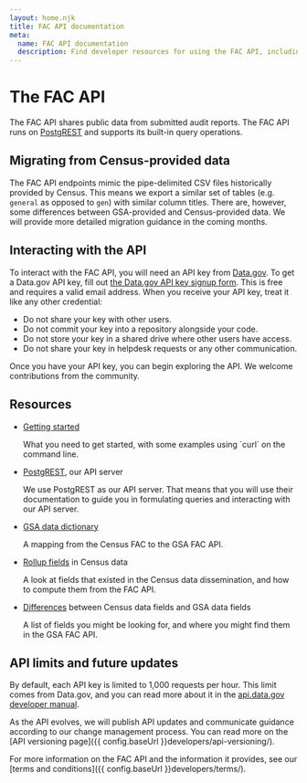 ```yaml
---
layout: home.njk
title: FAC API documentation
meta:
  name: FAC API documentation
  description: Find developer resources for using the FAC API, including how to obtain a key and terms and conditions.
---
```


# The FAC API

The FAC API shares public data from submitted audit reports. The FAC API runs on <a href="https://postgrest.org" target="_blank">PostgREST</a> and supports its built-in query operations.

## Migrating from Census-provided data

The FAC API endpoints mimic the pipe-delimited CSV files historically provided by Census. This means we export a similar set of tables (e.g. `general` as opposed to `gen`) with similar column titles. There are, however, some differences between GSA-provided and Census-provided data. We will provide more detailed migration guidance in the coming months.

## Interacting with the API

To interact with the FAC API, you will need an API key from <a href="https://data.gov/" target="_blank">Data.gov</a>. To get a Data.gov API key, fill out <a href="https://api.data.gov/signup/" target="_blank">the Data.gov API key signup form</a>. This is free and requires a valid email address. When you receive your API key, treat it like any other credential:
- Do not share your key with other users.
- Do not commit your key into a repository alongside your code.
- Do not store your key in a shared drive where other users have access.
- Do not share your key in helpdesk requests or any other communication.

Once you have your API key, you can begin exploring the API. We welcome contributions from the community.

## Resources

<ul>
  <li>
    <a href="{{ config.baseUrl }}developers/getting-started/">Getting started</a><br/>
    <p>What you need to get started, with some examples using `curl` on the command line.</p>
  </li>
  <li>
    <a href="https://postgrest.org">PostgREST</a>, our API server<br/>
    <p>We use PostgREST as our API server. That means that you will use their documentation to guide you in formulating queries and interacting with our API server.</p>
  </li>
  <li>
    <a href="{{ config.baseUrl }}developers/dictionary/">GSA data dictionary</a><br/>
    <p>A mapping from the Census FAC to the GSA FAC API.</p>
  </li>
  <li>
    <a href="{{ config.baseUrl }}developers/rollups/">Rollup fields</a> in Census data<br/>
    <p>A look at fields that existed in the Census data dissemination, and how to compute them from the FAC API.</p>
  </li>
  <li>
    <a href="{{ config.baseUrl }}developers/differences/">Differences</a> between Census data fields and GSA data fields<br/>
    <p>A list of fields you might be looking for, and where you might find them in the GSA FAC API.</p>
  </li>
</ul>

## API limits and future updates

By default, each API key is limited to 1,000 requests per hour. This limit comes from Data.gov, and you can read more about it in the <a href="https://api.data.gov/docs/developer-manual/" target="_blank">api.data.gov developer manual</a>.

As the API evolves, we will publish API updates and communicate guidance according to our change management process. You can read more on the [API versioning page]({{ config.baseUrl }}developers/api-versioning/).

For more information on the FAC API and the information it provides, see our [terms and conditions]({{ config.baseUrl }}developers/terms/).

